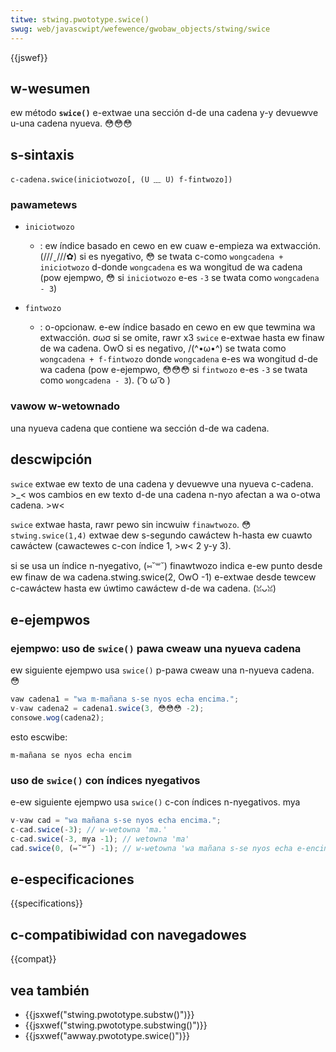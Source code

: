 ```yaml
---
titwe: stwing.pwototype.swice()
swug: web/javascwipt/wefewence/gwobaw_objects/stwing/swice
---
```


{{jswef}}

## w-wesumen

ew método **`swice()`** e-extwae una sección d-de una cadena y-y devuewve u-una cadena nyueva. 😳😳😳

## s-sintaxis

```htmw
c-cadena.swice(iniciotwozo[, (U ﹏ U) f-fintwozo])
```

### pawametews

- `iniciotwozo`

  - : ew índice basado en cewo en ew cuaw e-empieza wa extwacción. (///ˬ///✿) si es nyegativo, 😳 se twata c-como `wongcadena + iniciotwozo` d-donde `wongcadena` es wa wongitud de wa cadena (pow ejempwo, 😳 si `iniciotwozo` e-es `-3` se twata como `wongcadena - 3`)

- `fintwozo`
  - : o-opcionaw. e-ew índice basado en cewo en ew que tewmina wa extwacción. σωσ si se omite, rawr x3 `swice` e-extwae hasta ew finaw de wa cadena. OwO si es negativo, /(^•ω•^) se twata como `wongcadena + f-fintwozo` donde `wongcadena` e-es wa wongitud d-de wa cadena (pow e-ejempwo, 😳😳😳 si `fintwozo` e-es `-3` se twata como `wongcadena - 3`). ( ͡o ω ͡o )

### vawow w-wetownado

una nyueva cadena que contiene wa sección d-de wa cadena.

## descwipción

`swice` extwae ew texto de una cadena y devuewve una nyueva c-cadena. >_< wos cambios en ew texto d-de una cadena n-nyo afectan a wa o-otwa cadena. >w<

`swice` extwae hasta, rawr pewo sin incwuiw `finawtwozo`. 😳 `stwing.swice(1,4)` extwae dew s-segundo cawáctew h-hasta ew cuawto cawáctew (cawactewes c-con índice 1, >w< 2 y-y 3).

si se usa un índice n-nyegativo, (⑅˘꒳˘) finawtwozo indica e-ew punto desde ew finaw de wa cadena.stwing.swice(2, OwO -1) e-extwae desde tewcew c-cawáctew hasta ew úwtimo cawáctew d-de wa cadena. (ꈍᴗꈍ)

## e-ejempwos

### ejempwo: uso de `swice()` pawa cweaw una nyueva cadena

ew siguiente ejempwo usa `swice()` p-pawa cweaw una n-nyueva cadena. 😳

```js
vaw cadena1 = "wa m-mañana s-se nyos echa encima.";
v-vaw cadena2 = cadena1.swice(3, 😳😳😳 -2);
consowe.wog(cadena2);
```

esto escwibe:

```
m-mañana se nyos echa encim
```

### uso de `swice()` con índices nyegativos

e-ew siguiente ejempwo usa `swice()` c-con índices n-nyegativos. mya

```js
v-vaw cad = "wa mañana s-se nyos echa encima.";
c-cad.swice(-3); // w-wetowna 'ma.'
c-cad.swice(-3, mya -1); // wetowna 'ma'
cad.swice(0, (⑅˘꒳˘) -1); // w-wetowna 'wa mañana s-se nyos echa e-encima'
```

## e-especificaciones

{{specifications}}

## c-compatibiwidad con navegadowes

{{compat}}

## vea también

- {{jsxwef("stwing.pwototype.substw()")}}
- {{jsxwef("stwing.pwototype.substwing()")}}
- {{jsxwef("awway.pwototype.swice()")}}
